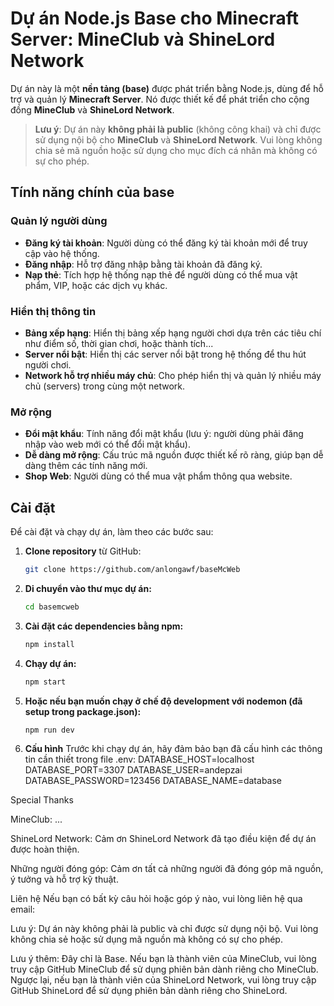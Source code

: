 # Dự án Node.js Base cho Minecraft Server: MineClub và ShineLord Network

Dự án này là một **nền tảng (base)** được phát triển bằng Node.js, dùng để hỗ trợ và quản lý **Minecraft Server**. Nó được thiết kế để phát triển cho cộng đồng **MineClub** và **ShineLord Network**.

> **Lưu ý**: Dự án này **không phải là public** (không công khai) và chỉ được sử dụng nội bộ cho **MineClub** và **ShineLord Network**. Vui lòng không chia sẻ mã nguồn hoặc sử dụng cho mục đích cá nhân mà không có sự cho phép.

## Tính năng chính của base

### Quản lý người dùng
- **Đăng ký tài khoản**: Người dùng có thể đăng ký tài khoản mới để truy cập vào hệ thống.
- **Đăng nhập**: Hỗ trợ đăng nhập bằng tài khoản đã đăng ký.
- **Nạp thẻ**: Tích hợp hệ thống nạp thẻ để người dùng có thể mua vật phẩm, VIP, hoặc các dịch vụ khác.

### Hiển thị thông tin
- **Bảng xếp hạng**: Hiển thị bảng xếp hạng người chơi dựa trên các tiêu chí như điểm số, thời gian chơi, hoặc thành tích...
- **Server nổi bật**: Hiển thị các server nổi bật trong hệ thống để thu hút người chơi.
- **Network hỗ trợ nhiều máy chủ**: Cho phép hiển thị và quản lý nhiều máy chủ (servers) trong cùng một network.

### Mở rộng
- **Đổi mật khẩu**: Tính năng đổi mật khẩu (lưu ý: người dùng phải đăng nhập vào web mới có thể đổi mật khẩu).
- **Dễ dàng mở rộng**: Cấu trúc mã nguồn được thiết kế rõ ràng, giúp bạn dễ dàng thêm các tính năng mới.
- **Shop Web**: Người dùng có thể mua vật phẩm thông qua website.

## Cài đặt

Để cài đặt và chạy dự án, làm theo các bước sau:

1. **Clone repository** từ GitHub:

   ```bash
   git clone https://github.com/anlongawf/baseMcWeb
2. **Di chuyển vào thư mục dự án:**
    ```bash
    cd basemcweb
3. **Cài đặt các dependencies bằng npm:**
    ```bash
    npm install
3. **Chạy dự án:**

    ```bash
    npm start
4. **Hoặc nếu bạn muốn chạy ở chế độ development với nodemon (đã setup trong package.json):**

    ```bash
    npm run dev
5. **Cấu hình**
Trước khi chạy dự án, hãy đảm bảo bạn đã cấu hình các thông tin cần thiết trong file .env:
    DATABASE_HOST=localhost
    DATABASE_PORT=3307
    DATABASE_USER=andepzai
    DATABASE_PASSWORD=123456
    DATABASE_NAME=database


Special Thanks

MineClub: ...

ShineLord Network: Cảm ơn ShineLord Network đã tạo điều kiện để dự án được hoàn thiện.

Những người đóng góp: Cảm ơn tất cả những người đã đóng góp mã nguồn, ý tưởng và hỗ trợ kỹ thuật.

Liên hệ
Nếu bạn có bất kỳ câu hỏi hoặc góp ý nào, vui lòng liên hệ qua email: 

Lưu ý: Dự án này không phải là public và chỉ được sử dụng nội bộ. Vui lòng không chia sẻ hoặc sử dụng mã nguồn mà không có sự cho phép.

Lưu ý thêm: Đây chỉ là Base. Nếu bạn là thành viên của MineClub, vui lòng truy cập GitHub MineClub để sử dụng phiên bản dành riêng cho MineClub. Ngược lại, nếu bạn là thành viên của ShineLord Network, vui lòng truy cập GitHub ShineLord để sử dụng phiên bản dành riêng cho ShineLord.


